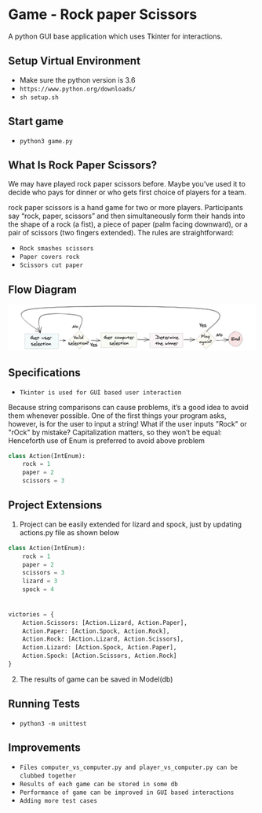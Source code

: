 # Game - Rock paper Scissors
A python GUI base application which uses Tkinter for interactions.

## Setup Virtual Environment
- Make sure the python version is 3.6
- `https://www.python.org/downloads/`
- `sh setup.sh`

## Start game
- `python3 game.py`

## What Is Rock Paper Scissors?
We may have played rock paper scissors before. Maybe you’ve used it to decide who pays for dinner or who gets first choice of players for a team.

rock paper scissors is a hand game for two or more players. Participants say “rock, paper, scissors” and then simultaneously form their hands into the shape of a rock (a fist), a piece of paper (palm facing downward), or a pair of scissors (two fingers extended). 
The rules are straightforward:
- `Rock smashes scissors`
- `Paper covers rock`
- `Scissors cut paper`

## Flow Diagram
<p align="center">
  <img src="rock-paper-scissors.jpg"/>
</p>

## Specifications
- `Tkinter is used for GUI based user interaction`

Because string comparisons can cause problems, it’s a good idea to avoid them whenever possible. 
One of the first things your program asks, however, is for the user to input a string! What if the user inputs "Rock" or "rOck" by mistake? 
Capitalization matters, so they won’t be equal:
Henceforth use of Enum is preferred to avoid above problem
```python
class Action(IntEnum):
    rock = 1
    paper = 2
    scissors = 3
```

## Project Extensions
1. Project can be easily extended for lizard and spock, just by updating actions.py file as shown below
```python
class Action(IntEnum):
    rock = 1
    paper = 2
    scissors = 3
    lizard = 3
    spock = 4

    
victories = {
    Action.Scissors: [Action.Lizard, Action.Paper],
    Action.Paper: [Action.Spock, Action.Rock],
    Action.Rock: [Action.Lizard, Action.Scissors],
    Action.Lizard: [Action.Spock, Action.Paper],
    Action.Spock: [Action.Scissors, Action.Rock]
}
```

2. The results of game can be saved in Model(db)

## Running Tests
- `python3 -m unittest`

## Improvements
- `Files computer_vs_computer.py and player_vs_computer.py can be clubbed together`
- `Results of each game can be stored in some db`
- `Performance of game can be improved in GUI based interactions`
- `Adding more test cases`
